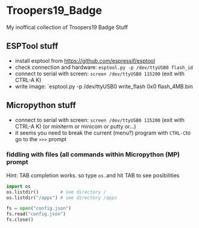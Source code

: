 # Troopers19_Badge
My inoffical collection of Troopers19 Badge Stuff

## ESPTool stuff
* install esptool from https://github.com/espressif/esptool
* check connection and hardware: `esptool.py -p /dev/ttyUSB0 flash_id`
* connect to serial with screen: `screen /dev/ttyUSB0 115200` (exit with CTRL-A K)
* write image: `esptool.py -p /dev/ttyUSB0 write_flash 0x0 flash_4MB.bin

## Micropython stuff
* connect to serial with screen: `screen /dev/ttyUSB0 115200` (exit with CTRL-A K) (or miniterm or minicom or putty or...)
* it seems you need to break the current (menu?) program with `CTRL-C`to go to the `>>>` prompt
### fiddling with files (all commands within Micropython (MP) prompt 
Hint: TAB completion works. so type `os.`and hit TAB to see posibilities
```python
import os
os.listdir()        # see directory /
os.listdir("/apps") # see directory /apps

fs = open("config.json")
fs.read("config.json")
fs.close()

